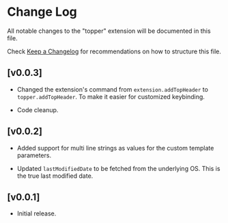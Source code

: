 # Change Log

All notable changes to the "topper" extension will be documented in this file.

Check [Keep a Changelog](http://keepachangelog.com/) for recommendations on how to structure this file.

## [v0.0.3]

* Changed the extension's command from `extension.addTopHeader` to `topper.addTopHeader`. To make it easier for customized keybinding.

* Code cleanup.

## [v0.0.2]

* Added support for multi line strings as values for the custom template parameters.

* Updated `lastModifiedDate` to be fetched from the underlying OS. This is the true last modified date.

## [v0.0.1]

* Initial release.

